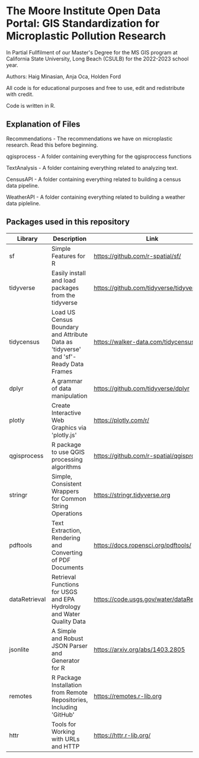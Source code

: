 # The Moore Institute Open Data Portal: GIS Standardization for Microplastic Pollution Research 

In Partial Fullfilment of our Master's Degree for the MS GIS program at California State University, Long Beach (CSULB) for the 2022-2023 school year.

Authors: Haig Minasian, Anja Oca, Holden Ford

All code is for educational purposes and free to use, edit and redistribute with credit.

Code is written in R.

## Explanation of Files

Recommendations - The recommendations we have on microplastic research. Read this before beginning.

qgisprocess - A folder containing everything for the qgisproccess functions

TextAnalysis - A folder containing everything related to analyzing text.

CensusAPI - A folder containing everything related to building a census data pipeline.

WeatherAPI - A folder containing everything related to building a weather data pipleline.

## Packages used in this repository

| Library | Description | Link |
| ------- | ------------- | ----- |
| sf | Simple Features for R | https://github.com/r-spatial/sf/|
| tidyverse | Easily install and load packages from the tidyverse | https://github.com/tidyverse/tidyverse |
| tidycensus | Load US Census Boundary and Attribute Data as 'tidyverse' and 'sf'-Ready Data Frames | https://walker-data.com/tidycensus/ |
| dplyr | A grammar of data manipulation | https://github.com/tidyverse/dplyr |
| plotly|Create Interactive Web Graphics via 'plotly.js'|https://plotly.com/r/
qgisprocess|R package to use QGIS processing algorithms|https://github.com/r-spatial/qgisprocess 
stringr|Simple, Consistent Wrappers for Common String Operations|https://stringr.tidyverse.org
pdftools|Text Extraction, Rendering and Converting of PDF Documents|https://docs.ropensci.org/pdftools/ 
dataRetrieval|Retrieval Functions for USGS and EPA Hydrology and Water Quality Data|https://code.usgs.gov/water/dataRetrieval
jsonlite|A Simple and Robust JSON Parser and Generator for R|https://arxiv.org/abs/1403.2805
remotes|R Package Installation from Remote Repositories, Including 'GitHub' |https://remotes.r-lib.org
httr| Tools for Working with URLs and HTTP | https://httr.r-lib.org/

